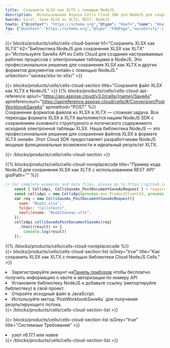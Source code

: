 ```yaml
---
title:  Сохраните XLSX как XLTX с помощью NodeJS.
description:  Использование Aspose.Cells Cloud SDK для NodeJS для сохранения файла формата XLSX как файла формата XLTX.
kwords: Excel, Save XLSX as XLTX, REST, NodeJS
howto: {"@context": "https://schema.org","@type": "HowTo","name": "How to save XLSX as XLTX using the Cells Cloud NodeJS library.","description": "How to save XLSX as XLTX using the Cells Cloud NodeJS library.","image": {"@type": "ImageObject"},"url": "/nodejs/saveas/xlsx-to-xltx/","step": [{ "@type": "HowToStep","name": "How to save XLSX as XLTX using the Cells Cloud NodeJS library. step 1", "image": {"@type": "ImageObject",},"url": "/nodejs/saveas/xlsx-to-xltx/","text": "Register an account at <a href='https://dashboard.aspose.cloud/'>Dashboard</a> to get free API quota & authorization details",},{ "@type": "HowToStep","name": "How to save XLSX as XLTX using the Cells Cloud NodeJS library. step 1", "image": {"@type": "ImageObject",},"url": "/nodejs/saveas/xlsx-to-xltx/","text": "Install NodeJS library and add the reference (import the library) to your project.",},{ "@type": "HowToStep","name": "How to save XLSX as XLTX using the Cells Cloud NodeJS library. step 1", "image": {"@type": "ImageObject",},"url": "/nodejs/saveas/xlsx-to-xltx/","text": "Open the source file in JavaScript.",},{ "@type": "HowToStep","name": "How to save XLSX as XLTX using the Cells Cloud NodeJS library. step 1", "image": {"@type": "ImageObject",},"url": "/nodejs/saveas/xlsx-to-xltx/","text": "Use the `PostWorkbookSaveAs` method to retrieve the resulting stream.",}, ],"supply": {"@type": "HowToSupply","name": "document"},"tool": [{"@type": "HowToTool","name": "Visual Studio, Visual Studio Code, WebStorm"},{"@type": "HowToTool","name": "Aspose Cells"}],"totalTime": "PT6M"}
fqa: {"@context":"https://schema.org","@type":"FAQPage","mainEntity":[{"@type":"Question","name":"Why save file as other formats file in C# using REST API?","acceptedAnswer":{"@type":"Answer","text":"Documents are encoded in many ways, and some files may be incompatible with the software you use. To open and read such files, just save them as appropriate file formats.<br/><ol><li>Install .NET SDK and add the reference (import the library) to your project.</li><li>Open the source file in C# using REST API.</li><li>Call the PostWorkbookSaveAsRequest() method, passing an output filename with required extension.</li><li>Get the result of save as a separate file.</li></ol>"}},{"@type":"Question","name":"What file formats can I save as with your C# library?","acceptedAnswer":{"@type":"Answer","text":"We support a variety of file formats for conversion using .NET library, including XLSX, Excel, xls , PDF, CSV, HTML, Markdown, XML, PNG, JPG, TIFF, Json, TXT and many more."}},{"@type":"Question","name":"What is the maximum allowed file size for conversion using this .NET library?","acceptedAnswer":{"@type":"Answer","text":"There are no file size limits for format conversions using .NET library."}}]}
---
```

{{< blocks/products/cells/cells-cloud-banner h1="Сохранить XLSX как XLTX" h2="Библиотека NodeJS для сохранения XLSX как XLTX" p="Используйте SaveAs API из Cells Cloud для создания настраиваемых рабочих процессов с электронными таблицами в NodeJS. Это профессиональное решение для сохранения XLSX как XLTX и других форматов документов онлайн с помощью NodeJS." urlsection="saveas/xlsx-to-xltx/" >}}

{{< blocks/products/cells/cells-cloud-section title="Сохраните файл XLSX как XLTX в NodeJS." >}}
{{% blocks/products/cells/cells-cloud-api-reference apiurl="https://api.aspose.cloud/v3.0/cells/{name}/SaveAs" apireferenceurl="https://apireference.aspose.cloud/cells/#/Conversion/PostWorkbookSaveAs" apimethod="POST" %}}
<br/>
Сохранение форматов файлов из XLSX в XLTX — сложная задача. Все переходы формата XLSX в XLTX выполняются нашим NodeJS SDK с сохранением основного структурного и логического содержимого исходной электронной таблицы XLSX. Наша библиотека NodeJS — это профессиональное решение для сохранения файлов XLSX в формате XLTX онлайн. Этот Cloud SDK предоставляет разработчикам NodeJS мощные функциональные возможности и идеальный результат XLTX.

{{< /blocks/products/cells/cells-cloud-section >}}

{{% blocks/products/cells/cells-cloud-noreplacecode title="Пример кода NodeJS для сохранения XLSX как XLTX с использованием REST API" gistPath="" %}}
  
```js
// For complete examples and data files, please go to https://github.com/aspose-cells-cloud/aspose-cells-cloud-node/
    const { CellsApi, CellsSaveAs_PostDocumentSaveAsRequest } = require("asposecellscloud");
    const cellsApi = new CellsApi(process.env.ProductClientId, process.env.ProductClientSecret);
    var req = new CellsSaveAs_PostDocumentSaveAsRequest({
      name: "Book1.xlsx",
      folder: "CellsTests",
      newfilename: "Book1Saveas.xltx",
    });
    cellsApi.cellsSaveAsPostDocumentSaveAs(req)
      .then((result) => {
        console.log(result)
    });
```
  
{{% /blocks/products/cells/cells-cloud-noreplacecode %}}
<br/>
{{< blocks/products/cells/cells-cloud-section-list isGrey="true" title="Как сохранить XLSX как XLTX с помощью библиотеки Cloud NodeJS Cells." >}}
<li> Зарегистрируйте аккаунт на<a href="https://dashboard.aspose.cloud/">Панель приборов</a> чтобы бесплатно получить информацию о квоте и авторизации по номеру API</li>
<li>Установите библиотеку NodeJS и добавьте ссылку (импортируйте библиотеку) в свой проект.</li>
<li>Откройте исходный файл в JavaScript.</li>
<li>Используйте метод `PostWorkbookSaveAs` для получения результирующего потока.</li>
{{< /blocks/products/cells/cells-cloud-section-list >}}

{{< blocks/products/cells/cells-cloud-section-list isGrey="true" title="Системные Требования" >}}
<li>узел v6.17.1 или новее</li>
{{< /blocks/products/cells/cells-cloud-section-list >}}

